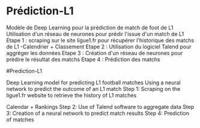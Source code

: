 # Prédiction-L1
Modèle de Deep Learning pour la prédiction de match de foot de L1
Utilisation d'un réseau de neurones pour prédir l'issue d'un match de L1
Etape 1 : scraping sur le site ligue1.fr pour récupérer l'historique des matchs de L1
-Calendrier + Classement
Etape 2 : Utilisation du logiciel Talend pour aggréger les données
Etape 3 : Création d'un réseau de neurones pour prédire le résultat des matchs
Etape 4 : Prédiction des matchs

#Prediction-L1

Deep Learning model for predicting L1 football matches
Using a neural network to predict the outcome of an L1 match
Step 1: Scraping on the ligue1.fr website to retrieve the history of L1 matches

Calendar + Rankings
Step 2: Use of Talend software to aggregate data
Step 3: Creation of a neural network to predict match results
Step 4: Prediction of matches
